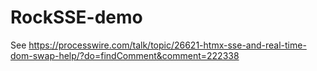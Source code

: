 # RockSSE-demo

See https://processwire.com/talk/topic/26621-htmx-sse-and-real-time-dom-swap-help/?do=findComment&comment=222338
